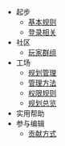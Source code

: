 - 起步
  - [基本规则](wiki/cons.md)
  - [登录相关](wiki/login.md)
- 社区
  - [玩家群组](wiki/groups.md)
- 工场
  - [规划管理](wiki/realms.md)
  - [管理方法](wiki/admin.md)
  - [权限规则](wiki/permissions.md)
  - [规划总览](works/realms.md)
- 实用帮助
- 参与编辑
  - [贡献方式](wiki/contribute.md)
